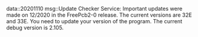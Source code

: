 data::20201110
msg::Update Checker Service:
Important updates were made on 12/2020 in the FreePcb2-0 release. The current versions are 32E and 33E. You need to update your version of the program. The current debug version is 2.105.
